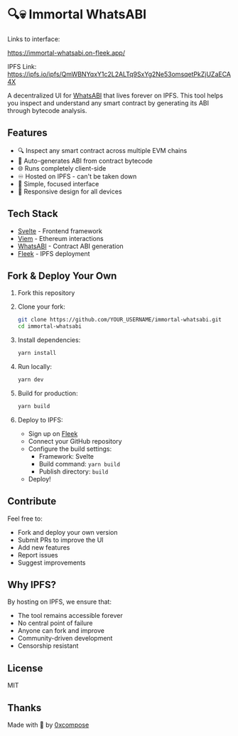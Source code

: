 # 🔍💀 Immortal WhatsABI

Links to interface:

https://immortal-whatsabi.on-fleek.app/

IPFS Link:
https://ipfs.io/ipfs/QmWBNYqxY1c2L2ALTq9SxYg2Ne53omsqetPkZjUZaECA4X

A decentralized UI for [WhatsABI](https://github.com/shazow/whatsabi) that lives forever on IPFS. This tool helps you inspect and understand any smart contract by generating its ABI through bytecode analysis.

## Features

- 🔍 Inspect any smart contract across multiple EVM chains
- 🤖 Auto-generates ABI from contract bytecode
- 🌐 Runs completely client-side
- ♾️ Hosted on IPFS - can't be taken down
- 🎯 Simple, focused interface
- 📱 Responsive design for all devices

## Tech Stack

- [Svelte](https://svelte.dev) - Frontend framework
- [Viem](https://viem.sh) - Ethereum interactions
- [WhatsABI](https://github.com/shazow/whatsabi) - Contract ABI generation
- [Fleek](https://fleek.xyz) - IPFS deployment

## Fork & Deploy Your Own

1. Fork this repository
2. Clone your fork:

   ```bash
   git clone https://github.com/YOUR_USERNAME/immortal-whatsabi.git
   cd immortal-whatsabi
   ```

3. Install dependencies:

   ```bash
   yarn install
   ```

4. Run locally:

   ```bash
   yarn dev
   ```

5. Build for production:

   ```bash
   yarn build
   ```

6. Deploy to IPFS:
   - Sign up on [Fleek](https://fleek.xyz)
   - Connect your GitHub repository
   - Configure the build settings:
     - Framework: Svelte
     - Build command: `yarn build`
     - Publish directory: `build`
   - Deploy!

## Contribute

Feel free to:

- Fork and deploy your own version
- Submit PRs to improve the UI
- Add new features
- Report issues
- Suggest improvements

## Why IPFS?

By hosting on IPFS, we ensure that:

- The tool remains accessible forever
- No central point of failure
- Anyone can fork and improve
- Community-driven development
- Censorship resistant

## License

MIT

## Thanks

Made with 💚 by [0xcompose](https://github.com/0xcompose)
